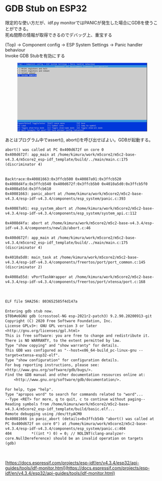 # GDB Stub on ESP32

限定的な使い方だが、idf.py monitorではPANICが発生した場合にGDBを使うことができる。\
死ぬ間際の情報が取得できるのでデバッグ上、重宝する

(Top) → Component config → ESP System Settings → Panic handler behaviour\
Invoke GDB Stubを有効にする

<figure><img src=".gitbook/assets/config_gdbstub (1).png" alt=""><figcaption></figcaption></figure>

あとはプログラム中でassert(), abort()を呼び出せばよい。GDBが起動する。

```
abort() was called at PC 0x400d672f on core 0
0x400d672f: app_main at /home/kimura/work/m5core2/m5c2-base-v4.3.4/m5core2_esp-idf_template/build/../main/main.c:175 (discriminator 4)


Backtrace:0x40081663:0x3ffcb500 0x40087a91:0x3ffcb520 0x4008d4fa:0x3ffcb540 0x400d672f:0x3ffcb5b0 0x4010a5d0:0x3ffcb5f0 0x4008a55d:0x3ffcb610
0x40081663: panic_abort at /home/kimura/work/m5core2/m5c2-base-v4.3.4/esp-idf-v4.3.4/components/esp_system/panic.c:393

0x40087a91: esp_system_abort at /home/kimura/work/m5core2/m5c2-base-v4.3.4/esp-idf-v4.3.4/components/esp_system/system_api.c:112

0x4008d4fa: abort at /home/kimura/work/m5core2/m5c2-base-v4.3.4/esp-idf-v4.3.4/components/newlib/abort.c:46

0x400d672f: app_main at /home/kimura/work/m5core2/m5c2-base-v4.3.4/m5core2_esp-idf_template/build/../main/main.c:175 (discriminator 4)

0x4010a5d0: main_task at /home/kimura/work/m5core2/m5c2-base-v4.3.4/esp-idf-v4.3.4/components/freertos/port/port_common.c:145 (discriminator 2)

0x4008a55d: vPortTaskWrapper at /home/kimura/work/m5core2/m5c2-base-v4.3.4/esp-idf-v4.3.4/components/freertos/port/xtensa/port.c:168



ELF file SHA256: 803652585f4d147a

Entering gdb stub now.
$T0b#e6GNU gdb (crosstool-NG esp-2021r2-patch3) 9.2.90.20200913-git
Copyright (C) 2020 Free Software Foundation, Inc.
License GPLv3+: GNU GPL version 3 or later <http://gnu.org/licenses/gpl.html>
This is free software: you are free to change and redistribute it.
There is NO WARRANTY, to the extent permitted by law.
Type "show copying" and "show warranty" for details.
This GDB was configured as "--host=x86_64-build_pc-linux-gnu --target=xtensa-esp32-elf".
Type "show configuration" for configuration details.
For bug reporting instructions, please see:
<http://www.gnu.org/software/gdb/bugs/>.
Find the GDB manual and other documentation resources online at:
    <http://www.gnu.org/software/gdb/documentation/>.

For help, type "help".
Type "apropos word" to search for commands related to "word"...
--Type <RET> for more, q to quit, c to continue without paging--
Reading symbols from /home/kimura/work/m5core2/m5c2-base-v4.3.4/m5core2_esp-idf_template/build/basic.elf...
Remote debugging using /dev/ttyACM0
0x40081666 in panic_abort (details=0x3ffcb54b "abort() was called at PC 0x400d672f on core 0") at /home/kimura/work/m5core2/m5c2-base-v4.3.4/esp-idf-v4.3.4/components/esp_system/panic.c:404
404         *((int *) 0) = 0; // NOLINT(clang-analyzer-core.NullDereference) should be an invalid operation on targets
(gdb) 
```

\
\
[https://docs.espressif.com/projects/esp-idf/en/v4.3.4/esp32/api-guides/tools/idf-monitor.html](https://docs.espressif.com/projects/esp-idf/en/v4.3.4/esp32/api-guides/tools/idf-monitor.html)
